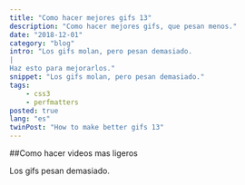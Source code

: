 ```yaml
---
title: "Como hacer mejores gifs 13"
description: "Como hacer mejores gifs, que pesan menos."
date: "2018-12-01"
category: "blog"
intro: "Los gifs molan, pero pesan demasiado.
|
Haz esto para mejorarlos."
snippet: "Los gifs molan, pero pesan demasiado."
tags:
    - css3
    - perfmatters
posted: true
lang: "es"
twinPost: "How to make better gifs 13"
---
```


##Como hacer videos mas ligeros

Los gifs pesan demasiado.